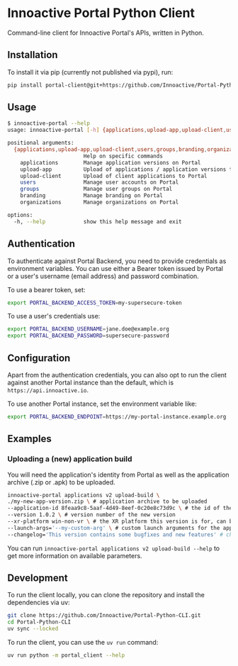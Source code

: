 # Innoactive Portal Python Client

Command-line client for Innoactive Portal's APIs, written in Python.

## Installation

To install it via pip (currently not published via pypi), run:

```sh
pip install portal-client@git+https://github.com/Innoactive/Portal-Python-CLI.git@main
```

## Usage

```bash
$ innoactive-portal --help
usage: innoactive-portal [-h] {applications,upload-app,upload-client,users,groups,branding,organizations} ...

positional arguments:
  {applications,upload-app,upload-client,users,groups,branding,organizations}
                        Help on specific commands
    applications        Manage application versions on Portal
    upload-app          Upload of applications / application versions to Portal
    upload-client       Upload of client applications to Portal
    users               Manage user accounts on Portal
    groups              Manage user groups on Portal
    branding            Manage branding on Portal
    organizations       Manage organizations on Portal

options:
  -h, --help            show this help message and exit
```

## Authentication

To authenticate against Portal Backend, you need to provide credentials as environment variables. You can use either a Bearer token issued by Portal or a user's username (email address) and password combination.

To use a bearer token, set:

```sh
export PORTAL_BACKEND_ACCESS_TOKEN=my-supersecure-token
```

To use a user's credentials use:

```sh
export PORTAL_BACKEND_USERNAME=jane.doe@example.org
export PORTAL_BACKEND_PASSWORD=supersecure-password
```

## Configuration

Apart from the authentication credentials, you can also opt to run the client against another Portal instance than the default, which is `https://api.innoactive.io`.

To use another Portal instance, set the environment variable like:

```sh
export PORTAL_BACKEND_ENDPOINT=https://my-portal-instance.example.org
```

## Examples

### Uploading a (new) application build

You will need the application's identity from Portal as well as the application archive (.zip or .apk) to be uploaded.

```sh
innoactive-portal applications v2 upload-build \
./my-new-app-version.zip \ # application archive to be uploaded
--application-id 8feaa9c8-5aaf-4d49-8eef-0c20e8c73d9c \ # the id of the application this version belongs to
--version 1.0.2 \ # version number of the new version
--xr-platform win-non-vr \ # the XR platform this version is for, can be specified multiple times for multiple platforms
--launch-args='--my-custom-arg' \ # custom launch arguments for the application
--changelog='This version contains some bugfixes and new features' # changelog for the new version
```

You can run `innoactive-portal applications v2 upload-build --help` to get more information on available parameters.

## Development

To run the client locally, you can clone the repository and install the dependencies via uv:

```sh
git clone https://github.com/Innoactive/Portal-Python-CLI.git
cd Portal-Python-CLI
uv sync --locked
```

To run the client, you can use the `uv run` command:

```sh
uv run python -m portal_client --help
```
